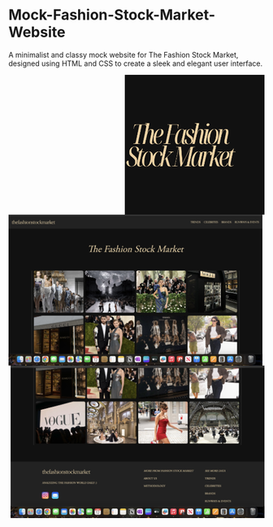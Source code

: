 # Mock-Fashion-Stock-Market-Website
A minimalist and classy mock website for The Fashion Stock Market, designed using HTML and CSS to create a sleek and elegant user interface.

<img src="logo.png" align="right" width="275">

<img src="screenshot1.jpeg" align="left" width="500">


<img src="screenshot2.jpeg" align="right" width="500">
